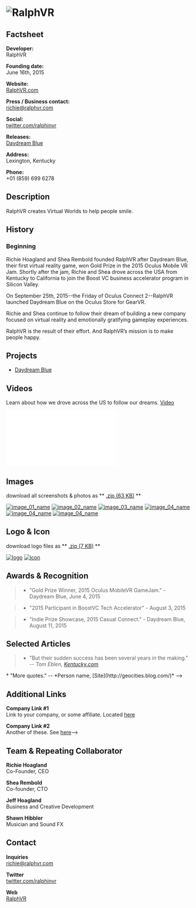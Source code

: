 # ![RalphVR](assets/images/header.png)

## Factsheet

**Developer:**  
RalphVR

**Founding date:**  
June 16th, 2015

**Website:**  
[RalphVR.com][homepage]

**Press / Business contact:**  
[richie@ralphvr.com][contact]

**Social:**  
[twitter.com/ralphinvr][twitter]  
<!--[facebook.com/companyname][facebook]
[Skype](callto:companyskypename)-->

**Releases:**  
[Daydream Blue][daydreamblue_project]

**Address:**  
Lexington, Kentucky

**Phone:**  
+01 (859) 699 6278

## Description

RalphVR creates Virtual Worlds to help people smile.

## History

### Beginning

Richie Hoagland and Shea Rembold founded RalphVR after Daydream Blue, their first virtual reality game, won Gold Prize in the 2015 Oculus Mobile VR Jam.  Shortly after the jam, Richie and Shea drove across the USA from Kentucky to California to join the Boost VC business accelerator program in Silicon Valley. 

On September 25th, 2015--the Friday of Oculus Connect 2--RalphVR launched Daydream Blue on the Oculus Store for GearVR. 

Richie and Shea continue to follow their dream of building a new company focused on virtual reality and emotionally gratifying gameplay experiences.

RalphVR is the result of their effort.  And RalphVR’s mission is to make people happy.   

## Projects

* [Daydream Blue][daydreamblue_project]

## Videos

Learn about how we drove across the US to follow our dreams. [Video](https://youtu.be/5bHpfxXK8b8 "RalphVR heads to California")  

<iframe src="//www.youtube.com/embed/5bHpfxXK8b8" frameborder="0" allowfullscreen></iframe>

<br>

## Images

download all screenshots & photos as ** [.zip (63 KB)](assets/images/images.zip "Images zip") **

[![image_01_name](assets/images/image_01.png)](assets/images/image_01.png)
[![image_02_name](assets/images/image_02.png)](assets/images/image_02.png)
[![image_03_name](assets/images/image_03.png)](assets/images/image_03.png)
[![image_04_name](assets/images/image_04.png)](assets/images/image_04.png)
[![image_04_name](assets/images/image_05.png)](assets/images/image_05.png)
[![image_04_name](assets/images/image_06.png)](assets/images/image_06.png)

## Logo & Icon

download logo files as ** [.zip (7 KB)]( assets/images/logo.zip "Logo & Icon zip") **

[![logo](assets/images/logo.png)](assets/images/logo.png "Logo")
[![icon](assets/images/icon.png)](assets/images/icon.png "Icon")

## Awards & Recognition

> * "Gold Prize Winner, 2015 Oculus MobileVR GameJam." - Daydream Blue, June 4, 2015

> * "2015 Participant in BoostVC Tech Accelerator" - August 3, 2015

> * "Indie Prize Showcase, 2015 Casual Connect." - Daydream Blue, August 11, 2015

## Selected Articles

> * "But their sudden success has been several years in the making."  
-- *Tom Eblen, [Kentucky.com](http://www.kentucky.com/news/local/news-columns-blogs/tom-eblen/article49623920.html)*


<!--> * "More quotes."  
-- *Person name, [Site](http://geocities.blog.com/)*
-->

## Additional Links

**Company Link #1**  
Link to your company, or some affiliate. Located [here](https://link)

**Company Link #2**  
Another of these. See [here](https://link)-->

## Team & Repeating Collaborator

**Richie Hoagland**  
Co-Founder, CEO

**Shea Rembold**  
Co-founder, CTO

**Jeff Hoagland**  
Business and Creative Development

**Shawn Hibbler**  
Musician and Sound FX

## Contact

**Inquiries**  
[richie@ralphvr.com][contact]

**Twitter**  
[twitter.com/ralphinvr][twitter]

<!--** Facebook**  
[facebook.com/companyname][facebook]-->

**Web**  
[RalphVR][homepage]

<!--- =====================================================================  -->
<!--- Referenced links -->

[homepage]: http://ralphvr.com "RalphVR"

[contact]: mailto:richie@ralphvr.com

<!--- Social -->

[twitter]: https://twitter.com/ralphinvr
[facebook]: https://facebook.com/companyname
[skype]: callto:companyskypename

<!--- Projects  -->

[daydreamblue_project]: projects/daydreamblue/
